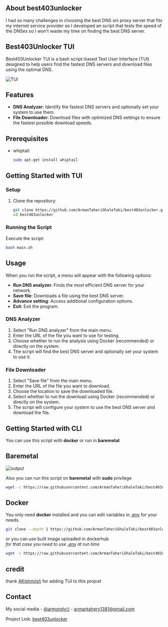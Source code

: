 <!-- ABOUT THE PROJECT -->

## About best403unlocker

I had so many challenges in choosing the best DNS sni proxy server that fits my internet service provider so I developed an script that tests the speed of the DNSes so I won't waste my time on finding the best DNS server.



<!-- GETTING STARTED -->

## Best403Unlocker TUI

Best403Unlocker TUI is a bash script-based Text User Interface (TUI) designed to help users find the fastest DNS servers and download files using the optimal DNS.

![TUI](https://github.com/Kishmiish/best403unlocker/assets/65231756/4bb9778f-8c52-44b4-9128-928eda29594f)

## Features

- **DNS Analyzer**: Identify the fastest DNS servers and optionally set your system to use them.
- **File Downloader**: Download files with optimized DNS settings to ensure the fastest possible download speeds.

## Prerequisites

- whiptail:
    ```bash
    sudo apt-get install whiptail
    ```

## Getting Started with TUI

### Setup

1. Clone the repository:
   ```bash
   git clone https://github.com/ArmanTaheriGhaleTaki/best403unlocker.git
   cd best403unlocker
   ```

### Running the Script

Execute the script:
```bash
bash main.sh
```

## Usage

When you run the script, a menu will appear with the following options:

- **Run DNS analyzer**: Finds the most efficient DNS server for your network.
- **Save file**: Downloads a file using the best DNS server.
- **Advance setting**: Access additional configuration options.
- **Exit**: Exit the program.



### DNS Analyzer

1. Select "Run DNS analyzer" from the main menu.
2. Enter the URL of the file you want to use for testing.
3. Choose whether to run the analysis using Docker (recommended) or directly on the system.
4. The script will find the best DNS server and optionally set your system to use it.

### File Downloader

1. Select "Save file" from the main menu.
2. Enter the URL of the file you want to download.
3. Choose the location to save the downloaded file.
4. Select whether to run the download using Docker (recommended) or directly on the system.
5. The script will configure your system to use the best DNS server and download the file.

## Getting Started with CLI

You can use this script with **docker** or run in **baremetal**   

## Baremetal
![output](https://github.com/ArmanTaheriGhaleTaki/speed-test-dns/assets/88885103/d83c954e-5f3c-434e-ae4b-f119d69a4220)   

Also you can run this script on **baremetal** with **sudo** privilege
```sh
wget -c https://raw.githubusercontent.com/ArmanTaheriGhaleTaki/best403unlocker/main/bash.sh && sudo bash bash.sh
```

## Docker

You only need **docker** installed and you can edit variables in [.env](https://github.com/ArmanTaheriGhaleTaki/best403unlocker/blob/main/.env) for your needs.

```sh
git clone --depth 1 https://github.com/ArmanTaheriGhaleTaki/best403unlocker/ && cd best403unlocker && docker build -t best403unlocker . && docker run --env-file .env best403unlocker
```

or you can use built image uploaded in dockerhub  
 _for that case you need to use [.env](https://github.com/ArmanTaheriGhaleTaki/best403unlocker/blob/main/.env) at run time_

```sh
wget -c https://raw.githubusercontent.com/ArmanTaheriGhaleTaki/best403unlocker/main/.env && docker run --env-file .env armantaherighaletaki/best403unlocker
```


## credit 
thank [AKishmiish](https://github.com/Kishmiish) for adding TUI to this projcet
## Contact

My social media - [@armondy🙄](https://twitter.com/taherighaletaki) - armantahery1381@gmail.com

Project Link: [best403unlocker](https://github.com/ArmanTaheriGhaleTaki/best403unlocker)

